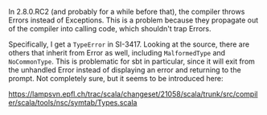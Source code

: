 In 2.8.0.RC2 (and probably for a while before that), the compiler throws Errors instead of Exceptions.  This is a problem because they propagate out of the compiler into calling code, which shouldn't trap Errors.

Specifically, I get a `TypeError` in SI-3417.  Looking at the source, there are others that inherit from Error as well, including `MalformedType` and `NoCommonType`.  This is problematic for sbt in particular, since it will exit from the unhandled Error instead of displaying an error and returning to the prompt.
Not completely sure, but it seems to be introduced here:

https://lampsvn.epfl.ch/trac/scala/changeset/21058/scala/trunk/src/compiler/scala/tools/nsc/symtab/Types.scala

